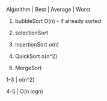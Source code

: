 Algorithm          |      Best                |           Average          |            Worst 


1) bubbleSort            O(n) - if already sorted                     

2) selectionSort          

3) InsertionSort         o(n)                  

4) QuickSort                                                                           o(n^2)

5) MergeSort  



1-3  |   o(n^2)

4-5  |   O(n logn)














